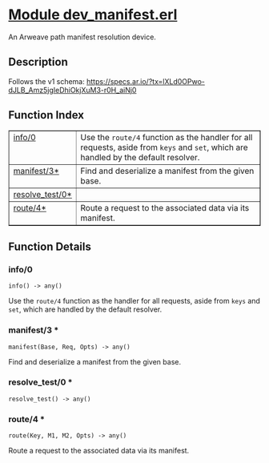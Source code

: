 # [Module dev_manifest.erl](https://github.com/permaweb/HyperBEAM/blob/main/src/dev_manifest.erl)




An Arweave path manifest resolution device.

<a name="description"></a>

## Description ##
Follows the v1 schema:
https://specs.ar.io/?tx=lXLd0OPwo-dJLB_Amz5jgIeDhiOkjXuM3-r0H_aiNj0<a name="index"></a>

## Function Index ##


<table width="100%" border="1" cellspacing="0" cellpadding="2" summary="function index"><tr><td valign="top"><a href="#info-0">info/0</a></td><td>Use the <code>route/4</code> function as the handler for all requests, aside
from <code>keys</code> and <code>set</code>, which are handled by the default resolver.</td></tr><tr><td valign="top"><a href="#manifest-3">manifest/3*</a></td><td>Find and deserialize a manifest from the given base.</td></tr><tr><td valign="top"><a href="#resolve_test-0">resolve_test/0*</a></td><td></td></tr><tr><td valign="top"><a href="#route-4">route/4*</a></td><td>Route a request to the associated data via its manifest.</td></tr></table>


<a name="functions"></a>

## Function Details ##

<a name="info-0"></a>

### info/0 ###

`info() -> any()`

Use the `route/4` function as the handler for all requests, aside
from `keys` and `set`, which are handled by the default resolver.

<a name="manifest-3"></a>

### manifest/3 * ###

`manifest(Base, Req, Opts) -> any()`

Find and deserialize a manifest from the given base.

<a name="resolve_test-0"></a>

### resolve_test/0 * ###

`resolve_test() -> any()`

<a name="route-4"></a>

### route/4 * ###

`route(Key, M1, M2, Opts) -> any()`

Route a request to the associated data via its manifest.

